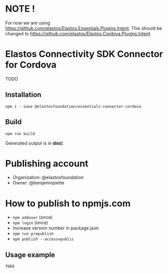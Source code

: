 # NOTE !

For now we are using https://github.com/elastos/Elastos.Essentials.Plugins.Intent.
This should be changed to https://github.com/elastos/Elastos.Cordova.Plugins.Intent

# Elastos Connectivity SDK Connector for Cordova

TODO

## Installation

```npm i --save @elastosfoundation/essentials-connector-cordova```

## Build

```npm run build```

Generated output is in **dist/**.

# Publishing account

- Organization: @elastosfoundation
- Owner: @benjaminpiette

# How to publish to npmjs.com

- `npm adduser` (once)
- `npm login` (once)
- Increase version number in package.json
- `npm run prepublish`
- `npm publish --access=public`

## Usage example

```
TODO
```